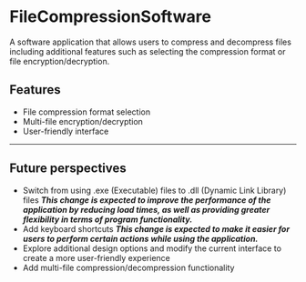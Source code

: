 # FileCompressionSoftware
A software application that allows users to compress and decompress files including additional features such as selecting the compression format or file encryption/decryption.
## Features
* File compression format selection
* Multi-file encryption/decryption
* User-friendly interface

-------

## Future perspectives
* Switch from using .exe (Executable) files to .dll (Dynamic Link Library) files
***This change is expected to improve the performance of the application by reducing load times, as well as providing greater flexibility in terms of program   functionality.***
* Add keyboard shortcuts
***This change is expected to make it easier for users to perform certain actions while using the application.***
* Explore additional design options and modify the current interface to create a more user-friendly experience
* Add multi-file compression/decompression functionality


